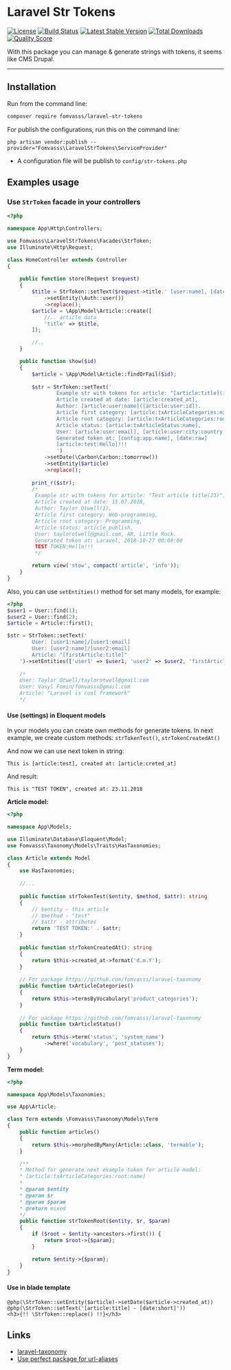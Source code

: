 # Laravel Str Tokens

[![License](https://img.shields.io/packagist/l/fomvasss/laravel-str-tokens.svg?style=for-the-badge)](https://packagist.org/packages/fomvasss/laravel-str-tokens)
[![Build Status](https://img.shields.io/github/stars/fomvasss/laravel-str-tokens.svg?style=for-the-badge)](https://github.com/fomvasss/laravel-str-tokens)
[![Latest Stable Version](https://img.shields.io/packagist/v/fomvasss/laravel-str-tokens.svg?style=for-the-badge)](https://packagist.org/packages/fomvasss/laravel-str-tokens)
[![Total Downloads](https://img.shields.io/packagist/dt/fomvasss/laravel-str-tokens.svg?style=for-the-badge)](https://packagist.org/packages/fomvasss/laravel-str-tokens)
[![Quality Score](https://img.shields.io/scrutinizer/g/fomvasss/laravel-str-tokens.svg?style=for-the-badge)](https://scrutinizer-ci.com/g/fomvasss/laravel-str-tokens)

With this package you can manage & generate strings with tokens, it seems like CMS Drupal.

----------

## Installation

Run from the command line:

```bash
composer require fomvasss/laravel-str-tokens
```

For publish the configurations, run this on the command line:

```
php artisan vendor:publish --provider="Fomvasss\LaravelStrTokens\ServiceProvider"
```
- A configuration file will be publish to `config/str-tokens.php`


## Examples usage

### Use `StrToken` facade in your controllers

```php
<?php 

namespace App\Http\Controllers;

use Fomvasss\LaravelStrTokens\Facades\StrToken;
use Illuminate\Http\Request;

class HomeController extends Controller 
{
    
    public function store(Request $request)
    {
        $title = StrToken::setText($request->title.' [user:name], [date:date]')
            ->setEntity(\Auth::user())
            ->replace();
        $article = \App\Model\Article::create([
            //.. article data
            'title' => $title,
        ]);

        //..
    }

    public function show($id)
    {
        $article = \App\Model\Article::findOrFail($id);
        
        $str = StrToken::setText('
                Example str with tokens for article: "[article:title]([article:id])",
                Article created at date: [article:created_at],
                Author: [article:user:name]([article:user:id]).
                Article first category: [article:txArticleCategories:name],
                Article root category: [article:txArticleCategories:root:name],
                Article status: [article:txArticleStatus:name],
                User: [article:user:email], [article:user:city:country:title], [article:user:city:title].
                Generated token at: [config:app.name], [date:raw]
                [article:test:Hello]!!!
                ')
            ->setDate(\Carbon\Carbon::tomorrow())
            ->setEntity($article)
            ->replace();
                
        print_r($str);
        /*
         Example str with tokens for article: "Test article title(23)",
         Article created at date: 15.07.2018,
         Author: Taylor Otwell(1),
         Article first category: Web-programming,
         Article root category: Programming,
         Article status: article_publish,
         User: taylorotwell@gmail.com, AR, Little Rock.
         Generated token at: Laravel, 2018-10-27 00:00:00
         TEST TOKEN:Hello!!! 
         */        

        return view('stow', compact('article', 'info'));
    }
}
```

Also, you can use `setEntities()` method for set many models, for example:
```php
<?php 
$user1 = User::find(1);
$user2 = User::find(2);
$article = Article::first();

$str = StrToken::setText('
		User: [user1:name]/[user1:email]
		User: [user2:name]/[user2:email]
		Article: "[firstArticle:title]"
	')->setEntities(['user1' => $user1, 'user2' => $user2, 'firstArticle' => $article])->replace();
	
	/*
	User: Taylor Otwell/taylorotwell@gmail.com
	User: Vasyl Fomin/fomvasss@gmail.com
	Article: "Laravel is cool framework"
	*/
```

#### Use (settings) in Eloquent models

In your models you can create own methods for generate tokens.
In next example, we create custom methods: `strTokenTest()`, `strTokenCreatedAt()`

And now we can use next token in string: 
```
This is [article:test], created at: [article:creted_at]
```
And result:

```
This is "TEST TOKEN", created at: 23.11.2018
```
__Article model:__

```php
<?php

namespace App\Models;

use Illuminate\Database\Eloquent\Model;
use Fomvasss\Taxonomy\Models\Traits\HasTaxonomies;

class Article extends Model
{
    use HasTaxonomies;
    
    //...
    
    public function strTokenTest($entity, $method, $attr): string
    {
        // $entity - this article
        // $method - "test"
        // $attr - attributes
        return 'TEST TOKEN:' . $attr;
    }
    
    public function strTokenCreatedAt(): string
    {
        return $this->created_at->format('d.m.Y');	
    }
    
    // For package https://github.com/fomvasss/laravel-taxonomy
    public function txArticleCategories()
    {
        return $this->termsByVocabulary('product_categories');
    }
    
    // For package https://github.com/fomvasss/laravel-taxonomy
    public function txArticleStatus()
    {
        return $this->term('status', 'system_name')
            ->where('vocabulary', 'post_statuses');
    }
}
```
__Term model:__

```php
<?php

namespace App\Models\Taxonomies;

use App\Article;

class Term extends \Fomvasss\Taxonomy\Models\Term
{
    public function articles()
    {
        return $this->morphedByMany(Article::class, 'termable');
    }

	/**
 	* Method for generate next example token for article model:
 	* [article:txArticleCategories:root:name]
	*	 
	* @param $entity
	* @param $r
	* @param $param
	* @return mixed
 	*/
    public function strTokenRoot($entity, $r, $param)
    {
        if ($root = $entity->ancestors->first()) {
            return $root->{$param};
        }

        return $entity->{$param};
    }
}
```


#### Use in blade template

```
@php(\StrToken::setEntity($article)->setDate($article->created_at))
@php(\StrToken::setText('[article:title] - [date:short]'))
<h3>{!! \StrToken::replace() !!}</h3>
```

## Links

* [laravel-taxonomy](https://github.com/fomvasss/laravel-taxonomy)
* [Use perfect package for url-aliases](https://github.com/fomvasss/laravel-url-aliases)
